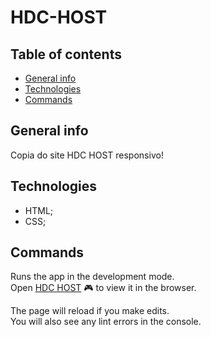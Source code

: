 # HDC-HOST

## Table of contents
* [General info](#general-info)
* [Technologies](#technologies)
* [Commands](#commands)

## General info
Copia do site HDC HOST responsivo!

## Technologies
* HTML;
* CSS;

## Commands

Runs the app in the development mode.<br />
Open [HDC HOST](https://kerlleyp.github.io/HDC-HOST/) 🎮 to view it in the browser.

The page will reload if you make edits.<br />
You will also see any lint errors in the console.
